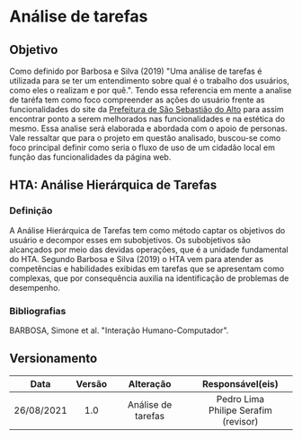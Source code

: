 # Análise de tarefas

## Objetivo


Como definido por Barbosa e Silva (2019) "Uma análise de tarefas é utilizada para se ter um entendimento sobre qual é o trabalho dos usuários, como eles o realizam e por quê.". Tendo essa referencia em mente a analise de taréfa tem como foco compreender as ações do usuário frente as funcionalidades do site da [Prefeitura de São Sebastião do Alto](http://ssalto.rj.gov.br/) para assim encontrar ponto a serem melhorados nas funcionalidades e na estética do mesmo. Essa analise será elaborada e abordada com o apoio de personas.
Vale ressaltar que para o projeto em questão analisado, buscou-se como foco principal definir como seria o fluxo de uso de um cidadão local em função das funcionalidades da página web.

## HTA: Análise Hierárquica de Tarefas

### Definição
A Análise Hierárquica de Tarefas tem como método captar os objetivos do usuário e decompor esses em subobjetivos. Os subobjetivos são alcançados por meio das devidas operações, que é a unidade fundamental do HTA. Segundo Barbosa e Silva (2019) o HTA vem para atender as competências e habilidades exibidas em tarefas que se apresentam como complexas, que por consequência auxilia na identificação de problemas de desempenho.


### Bibliografias
BARBOSA, Simone et al. "Interação Humano-Computador".

## Versionamento

|    Data    | Versão |            Alteração            |             Responsável(eis)              |
| :--------: | :----: | :-----------------------------: | :---------------------------------------: |
| 26/08/2021 |  1.0   |       Análise de tarefas        | Pedro Lima</br>Philipe Serafim (revisor) |
